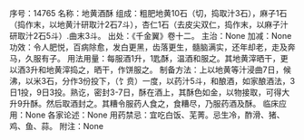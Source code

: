 序号：14765
名称：地黄酒酥
组成：粗肥地黄10石（切，捣取汁3石），麻子1石（捣作末，以地黄汁研取汁2石7斗），杏仁1石（去皮尖双仁，捣作末，以麻子汁研取汁2石5斗）.曲末3斗。
出处：《千金翼》卷十二。
主治：None
加减：None
功效：令人肥悦，百病除愈，发白更黑，齿落更生，髓脑满实，还年却老，走及奔马，久服有子。
用法用量：每服酒1升，1匙酥，温酒和服之。其地黄滓晒干，更以酒3升和地黄滓捣之，晒干，作饼服之。
制备方法：上以地黄等汁浸曲7日，候沸，以米3石，分作3份投下，（饣贲）一度，以药汁5斗，和酿酒，如家酿酒法，3日1投，9日3投。熟讫，密封3-7日，酥在酒上，其酥色如金，以物接取，可得大升9升酥。然后取酒封之。其糟令服药人食之，食糟尽，乃服药酒及酥。
临床应用：None
各家论述：None
用药禁忌：宜吃白饭、芜菁。忌生冷，酢滑、猪、鸡、鱼、蒜。
附注：None
